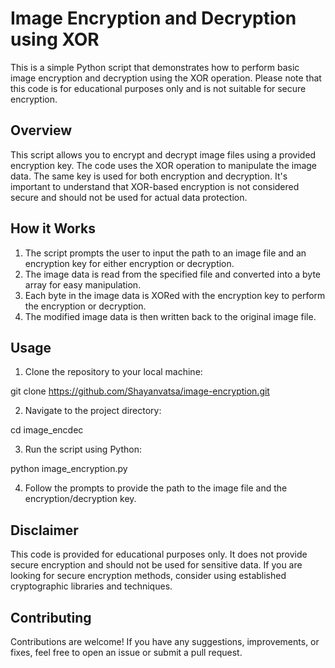 # Image Encryption and Decryption using XOR

This is a simple Python script that demonstrates how to perform basic image encryption and decryption using the XOR operation. Please note that this code is for educational purposes only and is not suitable for secure encryption.

## Overview

This script allows you to encrypt and decrypt image files using a provided encryption key. The code uses the XOR operation to manipulate the image data. The same key is used for both encryption and decryption. It's important to understand that XOR-based encryption is not considered secure and should not be used for actual data protection.

## How it Works

1. The script prompts the user to input the path to an image file and an encryption key for either encryption or decryption.
2. The image data is read from the specified file and converted into a byte array for easy manipulation.
3. Each byte in the image data is XORed with the encryption key to perform the encryption or decryption.
4. The modified image data is then written back to the original image file.

## Usage

1. Clone the repository to your local machine:

git clone https://github.com/Shayanvatsa/image-encryption.git

2. Navigate to the project directory:

cd image_encdec

3. Run the script using Python:

python image_encryption.py

4. Follow the prompts to provide the path to the image file and the encryption/decryption key.

## Disclaimer

This code is provided for educational purposes only. It does not provide secure encryption and should not be used for sensitive data. If you are looking for secure encryption methods, consider using established cryptographic libraries and techniques.

## Contributing

Contributions are welcome! If you have any suggestions, improvements, or fixes, feel free to open an issue or submit a pull request.
